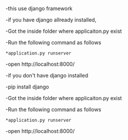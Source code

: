 -this use django framework

-if you have django allready installed,

-Got the inside folder where applicaiton.py exist

-Run the following command  as follows

    *application.py runserver
    
-open http://localhost:8000/

-if you don't have django  installed

-pip install django
  
 -Got the inside folder where applicaiton.py exist

-Run the following command  as follows

    *application.py runserver
    
-open http://localhost:8000/
